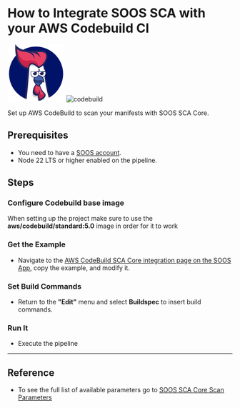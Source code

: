 # How to Integrate SOOS SCA with your AWS Codebuild CI

<div>
<img src="../assets/img/SOOS-Icon.png" alt="SOOS" width="128" height="128">
<img src="../assets/img/codebuild.png" alt="codebuild" width="128" height="128">
</div>

Set up AWS CodeBuild to scan your manifests with SOOS SCA Core.

## Prerequisites

- You need to have a [SOOS account](https://app.soos.io/register).
- Node 22 LTS or higher enabled on the pipeline.

## Steps

### **Configure Codebuild base image**

When setting up the project make sure to use the **aws/codebuild/standard:5.0** image in order for it to work

### **Get the Example**

* Navigate to the [AWS CodeBuild SCA Core integration page on the SOOS App](https://app.soos.io/integrate/sca?id=aws-codebuild), copy the example, and modify it.

### **Set Build Commands**
* Return to the **"Edit"** menu and select **Buildspec** to insert build commands.

### **Run It**

* Execute the pipeline

---

## Reference
* To see the full list of available parameters go to [SOOS SCA Core Scan Parameters](https://github.com/soos-io/soos-sca#parameters)